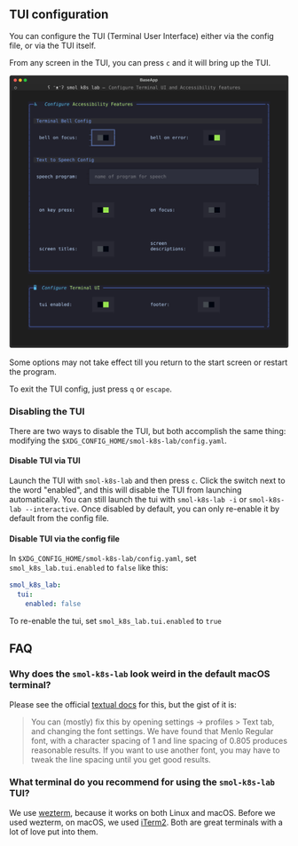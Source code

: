 ## TUI configuration

You can configure the TUI (Terminal User Interface) either via the config file, or via the TUI itself.

From any screen in the TUI, you can press `c` and it will bring up the TUI.

![terminal screenshot showing the smol-k8s-lab configure tui screen. There is one box with a blue border. The border title is "Configure Terminal UI" and the text at the top of the box says "These parameters are all related to the TUI itself." Below that there's a row of three switches labeled: enabled, footer, and k9s. Below that is an input row with for k9s command with pre-populated text that says applications.argoproj.io](/assets/images/screenshots/tui_config_screen.svg)

Some options may not take effect till you return to the start screen or restart the program.

To exit the TUI config, just press `q` or `escape`.

### Disabling the TUI

There are two ways to disable the TUI, but both accomplish the same thing: modifying the `$XDG_CONFIG_HOME/smol-k8s-lab/config.yaml`.

#### Disable TUI via TUI

Launch the TUI with `smol-k8s-lab` and then press `c`. Click the switch next to the word "enabled", and this will disable the TUI from launching automatically. You can still launch the tui with `smol-k8s-lab -i` or `smol-k8s-lab --interactive`. Once disabled by default, you can only re-enable it by default from the config file.

#### Disable TUI via the config file

In `$XDG_CONFIG_HOME/smol-k8s-lab/config.yaml`, set `smol_k8s_lab.tui.enabled` to `false` like this:

```yaml
smol_k8s_lab:
  tui:
    enabled: false
```

To re-enable the tui, set `smol_k8s_lab.tui.enabled` to `true`

## FAQ

### Why does the `smol-k8s-lab` look weird in the default macOS terminal?

Please see the official [textual docs](https://textual.textualize.io/FAQ/#why-doesnt-textual-look-good-on-macos) for this, but the gist of it is:

> You can (mostly) fix this by opening settings -> profiles > Text tab, and changing the font settings. We have found that Menlo Regular font, with a character spacing of 1 and line spacing of 0.805 produces reasonable results. If you want to use another font, you may have to tweak the line spacing until you get good results.


### What terminal do you recommend for using the `smol-k8s-lab` TUI?

We use [wezterm](https://wezfurlong.org/wezterm/index.html), because it works on both Linux and macOS. Before we used wezterm, on macOS, we used [iTerm2](https://iterm2.com/). Both are great terminals with a lot of love put into them.
